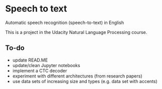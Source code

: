 # Speech to text
Automatic speech recognition (speech-to-text) in English

This is a project in the Udacity Natural Language Processing course.

## To-do
- update READ.ME
- update/clean Jupyter notebooks
- implement a CTC decoder
- experiment with different architectures (from research papers)
- use data sets of increasing size and types (e.g. data set with accents)
